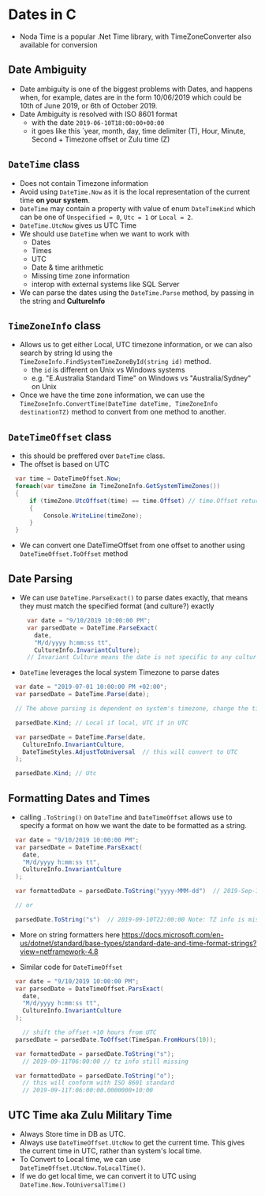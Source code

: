 # Dates in C

- Noda Time is a popular .Net Time library, with TimeZoneConverter also available for conversion

## Date Ambiguity

- Date ambiguity is one of the biggest problems with Dates, and happens when, for example, dates are in the form 10/06/2019 which could be 10th of June 2019, or 6th of October 2019.
- Date Ambiguity is resolved with ISO 8601 format
  - with the date `2019-06-10T18:00:00+00:00`
  - it goes like this `year, month, day, time delimiter (T), Hour, Minute, Second + Timezone offset or Zulu time (Z)

## `DateTime` class

- Does not contain Timezone information
- Avoid using `DateTime.Now` as it is the local representation of the current time **on your system**.
- `DateTime` may contain a property with value of enum `DateTimeKind` which can be one of `Unspecified = 0`, `Utc = 1` or `Local = 2`.
- `DateTime.UtcNow` gives us UTC Time
- We should use `DateTime` when we want to work with
  - Dates
  - Times
  - UTC
  - Date & time arithmetic
  - Missing time zone information
  - interop with external systems like SQL Server
- We can parse the dates using the `DateTime.Parse` method, by passing in the string and **CultureInfo**

## `TimeZoneInfo` class

- Allows us to get either Local, UTC timezone information, or we can also search by string Id using the `TimeZoneInfo.FindSystemTimeZoneById(string id)` method.
  - the `id` is different on Unix vs Windows systems
  - e.g. "E.Australia Standard Time" on Windows vs "Australia/Sydney" on Unix
- Once we have the time zone information, we can use the `TimeZoneInfo.ConvertTime(DateTime dateTime, TimeZoneInfo destinationTZ)` method to convert from one method to another.

## `DateTimeOffset` class

- this should be preffered over `DateTime` class.
- The offset is based on UTC

```csharp
  var time = DateTimeOffset.Now;
  foreach(var timeZone in TimeZoneInfo.GetSystemTimeZones())
  {
      if (timeZone.UtcOffset(time) == time.Offset) // time.Offset returns a TimeSpan
      {
          Console.WriteLine(timeZone);
      }
  }

```

- We can convert one DateTimeOffset from one offset to another using `DateTimeOffset.ToOffset` method

## Date Parsing

- We can use `DateTime.ParseExact()` to parse dates exactly, that means they must match the specified format (and culture?) exactly

  ```csharp
    var date = "9/10/2019 10:00:00 PM";
    var parsedDate = DateTime.ParseExact(
      date,
      "M/d/yyyy h:mm:ss tt",
      CultureInfo.InvariantCulture);
    // Invariant Culture means the date is not specific to any culture
  ```

- `DateTime` leverages the local system Timezone to parse dates

```csharp
  var date = "2019-07-01 10:00:00 PM +02:00";
  var parsedDate = DateTime.Parse(date);

  // The above parsing is dependent on system's timezone, change the timezone in the system and the parsing will be done differently.

  parsedDate.Kind; // Local if local, UTC if in UTC

  var parsedDate = DateTime.Parse(date,
    CultureInfo.InvariantCulture,
    DateTimeStyles.AdjustToUniversal  // this will convert to UTC
  );

  parsedDate.Kind; // Utc
```

## Formatting Dates and Times

- calling `.ToString()` on `DateTime` and `DateTimeOffset` allows use to specify a format on how we want the date to be formatted as a string.

```csharp
  var date = "9/10/2019 10:00:00 PM";
  var parsedDate = DateTime.ParsExact(
    date,
    "M/d/yyyy h:mm:ss tt",
    CultureInfo.InvariantCulture
  );

  var formattedDate = parsedDate.ToString("yyyy-MMM-dd")  // 2019-Sep-10

  // or

  parsedDate.ToString("s")  // 2019-09-10T22:00:00 Note: TZ info is missing

```

- More on string formatters here https://docs.microsoft.com/en-us/dotnet/standard/base-types/standard-date-and-time-format-strings?view=netframework-4.8

- Similar code for `DateTimeOffset`

```csharp
  var date = "9/10/2019 10:00:00 PM";
  var parsedDate = DateTimeOffset.ParsExact(
    date,
    "M/d/yyyy h:mm:ss tt",
    CultureInfo.InvariantCulture
  );

    // shift the offset +10 hours from UTC
  parsedDate = parsedDate.ToOffset(TimeSpan.FromHours(10));

  var formattedDate = parsedDate.ToString("s");
    // 2019-09-11T06:00:00 // tz info still missing

  var formattedDate = parsedDate.ToString("o");
    // this will conform with ISO 8601 standard
    // 2019-09-11T:06:00:00.0000000+10:00
```

## UTC Time aka Zulu Military Time

- Always Store time in DB as UTC.
- Always use `DateTimeOffset.UtcNow` to get the current time. This gives the current time in UTC, rather than system's local time.
- To Convert to Local time, we can use `DateTimeOffset.UtcNow.ToLocalTime()`.
- If we do get local time, we can convert it to UTC using `DateTime.Now.ToUniversalTime()`
